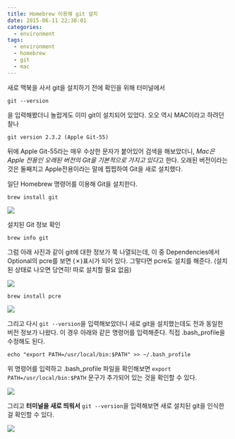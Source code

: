```yaml
---
title: Homebrew 이용해 git 설치
date: 2015-06-11 22:38:01
categories:
  - environment
tags:
  - environment
  - homebrew
  - git
  - mac
---
```


새로 맥북을 사서 git을 설치하기 전에 확인을 위해 터미널에서
```
git --version
```
을 입력해봤더니 놀랍게도 이미 git이 설치되어 있었다. 오오 역시 MAC이라고 하려던 찰나
```
git version 2.3.2 (Apple Git-55)
```
뒤에 Apple Git-55라는 매우 수상한 문자가 붙어있어 검색을 해보았더니, *Mac은 Apple 전용인 오래된 버전의 Git을 기본적으로 가지고 있다*고 한다. 오래된 버전이라는 것은 둘째치고 Apple전용이라는 말에 찝찝하여 Git을 새로 설치했다.

일단 Homebrew 명령어를 이용해 Git을 설치한다.
```
brew install git
```

![](brew-install-git.png)

설치된 Git 정보 확인
```
brew info git
```
그럼 아래 사진과 같이 git에 대한 정보가 쭉 나열되는데, 이 중 Dependencies에서 Optional의 pcre를 보면 (✗)표시가 되어 있다. 그렇다면 pcre도 설치를 해준다. (설치된 상태로 나오면 당연히! 따로 설치할 필요 없음)

![](brew-info-git.png)

```
brew install pcre
```

![](brew-install-pcre.png)

그리고 다시 `git --version`을 입력해보았더니 새로 git을 설치했는데도 전과 동일한 버전 정보가 나왔다. 이 경우 아래와 같은 명령어를 입력해준다. 직접 .bash_profile을 수정해도 된다.

```
echo "export PATH=/usr/local/bin:$PATH" >> ~/.bash_profile
```
위 명령어를 입력하고 .bash_profile 파일을 확인해보면 `export PATH=/usr/local/bin:$PATH` 문구가 추가되어 있는 것을 확인할 수 있다.

![](export-path.png)

그리고 **터미널을 새로 띄워서** `git --version`을 입력해보면 새로 설치된 git을 인식한 걸 확인할 수 있다.

![](git-version.png)
